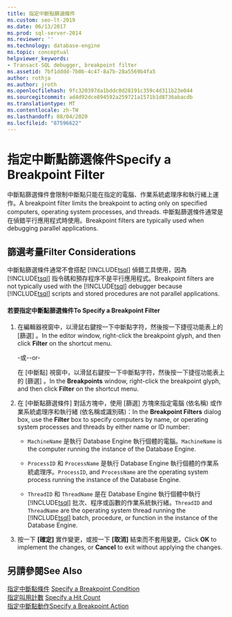 ```yaml
---
title: 指定中斷點篩選條件
ms.custom: seo-lt-2019
ms.date: 06/13/2017
ms.prod: sql-server-2014
ms.reviewer: ''
ms.technology: database-engine
ms.topic: conceptual
helpviewer_keywords:
- Transact-SQL debugger, breakpoint filter
ms.assetid: 7bf1dddd-7b0b-4c47-8a7b-28a5569b4fa5
author: rothja
ms.author: jroth
ms.openlocfilehash: 9fc320397da1bddc0d28191c359c4d311b23e044
ms.sourcegitcommit: ad4d92dce894592a259721a1571b1d8736abacdb
ms.translationtype: MT
ms.contentlocale: zh-TW
ms.lasthandoff: 08/04/2020
ms.locfileid: "87596622"
---
```

# <a name="specify-a-breakpoint-filter"></a><span data-ttu-id="a0409-102">指定中斷點篩選條件</span><span class="sxs-lookup"><span data-stu-id="a0409-102">Specify a Breakpoint Filter</span></span>
  <span data-ttu-id="a0409-103">中斷點篩選條件會限制中斷點只能在指定的電腦、作業系統處理序和執行緒上運作。</span><span class="sxs-lookup"><span data-stu-id="a0409-103">A breakpoint filter limits the breakpoint to acting only on specified computers, operating system processes, and threads.</span></span> <span data-ttu-id="a0409-104">中斷點篩選條件通常是在偵錯平行應用程式時使用。</span><span class="sxs-lookup"><span data-stu-id="a0409-104">Breakpoint filters are typically used when debugging parallel applications.</span></span>  
  
##  <a name="filter-considerations"></a><a name="BKMK_ActionConsiderations"></a> <span data-ttu-id="a0409-105">篩選考量</span><span class="sxs-lookup"><span data-stu-id="a0409-105">Filter Considerations</span></span>  
 <span data-ttu-id="a0409-106">中斷點篩選條件通常不會搭配 [!INCLUDE[tsql](../../includes/tsql-md.md)] 偵錯工具使用，因為 [!INCLUDE[tsql](../../includes/tsql-md.md)] 指令碼和預存程序不是平行應用程式。</span><span class="sxs-lookup"><span data-stu-id="a0409-106">Breakpoint filters are not typically used with the [!INCLUDE[tsql](../../includes/tsql-md.md)] debugger because [!INCLUDE[tsql](../../includes/tsql-md.md)] scripts and stored procedures are not parallel applications.</span></span>  
  
#### <a name="to-specify-a-breakpoint-filter"></a><span data-ttu-id="a0409-107">若要指定中斷點篩選條件</span><span class="sxs-lookup"><span data-stu-id="a0409-107">To Specify a Breakpoint Filter</span></span>  
  
1.  <span data-ttu-id="a0409-108">在編輯器視窗中，以滑鼠右鍵按一下中斷點字符，然後按一下捷徑功能表上的 [篩選]  。</span><span class="sxs-lookup"><span data-stu-id="a0409-108">In the editor window, right-click the breakpoint glyph, and then click **Filter** on the shortcut menu.</span></span>  
  
     <span data-ttu-id="a0409-109">-或-</span><span class="sxs-lookup"><span data-stu-id="a0409-109">-or-</span></span>  
  
     <span data-ttu-id="a0409-110">在 [中斷點]  視窗中，以滑鼠右鍵按一下中斷點字符，然後按一下捷徑功能表上的 [篩選]  。</span><span class="sxs-lookup"><span data-stu-id="a0409-110">In the **Breakpoints** window, right-click the breakpoint glyph, and then click **Filter** on the shortcut menu.</span></span>  
  
2.  <span data-ttu-id="a0409-111">在 [中斷點篩選條件]  對話方塊中，使用 [篩選]  方塊來指定電腦 (依名稱) 或作業系統處理序和執行緒 (依名稱或識別碼)：</span><span class="sxs-lookup"><span data-stu-id="a0409-111">In the **Breakpoint Filters** dialog box, use the **Filter** box to specify computers by name, or operating system processes and threads by either name or ID number:</span></span>  
  
    -   <span data-ttu-id="a0409-112">`MachineName` 是執行 Database Engine 執行個體的電腦。</span><span class="sxs-lookup"><span data-stu-id="a0409-112">`MachineName` is the computer running the instance of the Database Engine.</span></span>  
  
    -   <span data-ttu-id="a0409-113">`ProcessID` 和 `ProcessName` 是執行 Database Engine 執行個體的作業系統處理序。</span><span class="sxs-lookup"><span data-stu-id="a0409-113">`ProcessID`, and `ProcessName` are the operating system process running the instance of the Database Engine.</span></span>  
  
    -   <span data-ttu-id="a0409-114">`ThreadID` 和 `ThreadName` 是在 Database Engine 執行個體中執行 [!INCLUDE[tsql](../../includes/tsql-md.md)] 批次、程序或函數的作業系統執行緒。</span><span class="sxs-lookup"><span data-stu-id="a0409-114">`ThreadID` and `ThreadName` are the operating system thread running the [!INCLUDE[tsql](../../includes/tsql-md.md)] batch, procedure, or function in the instance of the Database Engine.</span></span>  
  
3.  <span data-ttu-id="a0409-115">按一下 **[確定]** 實作變更，或按一下 **[取消]** 結束而不套用變更。</span><span class="sxs-lookup"><span data-stu-id="a0409-115">Click **OK** to implement the changes, or **Cancel** to exit without applying the changes.</span></span>  
  
## <a name="see-also"></a><span data-ttu-id="a0409-116">另請參閱</span><span class="sxs-lookup"><span data-stu-id="a0409-116">See Also</span></span>  
 <span data-ttu-id="a0409-117">[指定中斷點條件](specify-a-breakpoint-condition.md) </span><span class="sxs-lookup"><span data-stu-id="a0409-117">[Specify a Breakpoint Condition](specify-a-breakpoint-condition.md) </span></span>  
 <span data-ttu-id="a0409-118">[指定叫用計數](specify-a-hit-count.md) </span><span class="sxs-lookup"><span data-stu-id="a0409-118">[Specify a Hit Count](specify-a-hit-count.md) </span></span>  
 [<span data-ttu-id="a0409-119">指定中斷點動作</span><span class="sxs-lookup"><span data-stu-id="a0409-119">Specify a Breakpoint Action</span></span>](specify-a-breakpoint-action.md)  
